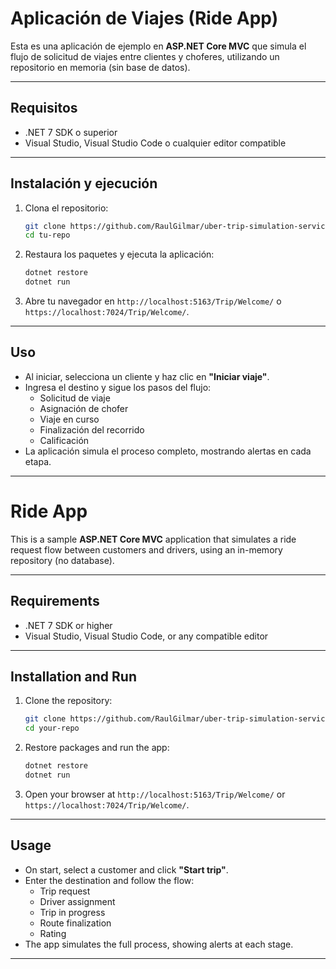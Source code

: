 # Aplicación de Viajes (Ride App)

Esta es una aplicación de ejemplo en **ASP.NET Core MVC** que simula el flujo de solicitud de viajes entre clientes y choferes, utilizando un repositorio en memoria (sin base de datos).

---

## Requisitos

- .NET 7 SDK o superior  
- Visual Studio, Visual Studio Code o cualquier editor compatible

---

## Instalación y ejecución

1. Clona el repositorio:

   ```bash
   git clone https://github.com/RaulGilmar/uber-trip-simulation-service.git
   cd tu-repo
   ```

2. Restaura los paquetes y ejecuta la aplicación:

   ```bash
   dotnet restore
   dotnet run
   ```

3. Abre tu navegador en `http://localhost:5163/Trip/Welcome/` o `https://localhost:7024/Trip/Welcome/`.

---

## Uso

- Al iniciar, selecciona un cliente y haz clic en **"Iniciar viaje"**.
- Ingresa el destino y sigue los pasos del flujo:
  - Solicitud de viaje
  - Asignación de chofer  
  - Viaje en curso
  - Finalización del recorrido
  - Calificación
- La aplicación simula el proceso completo, mostrando alertas en cada etapa.


---

# Ride App

This is a sample **ASP.NET Core MVC** application that simulates a ride request flow between customers and drivers, using an in-memory repository (no database).

---

## Requirements

- .NET 7 SDK or higher  
- Visual Studio, Visual Studio Code, or any compatible editor

---

## Installation and Run

1. Clone the repository:

   ```bash
   git clone https://github.com/RaulGilmar/uber-trip-simulation-service.git
   cd your-repo
   ```

2. Restore packages and run the app:

   ```bash
   dotnet restore
   dotnet run
   ```

3. Open your browser at `http://localhost:5163/Trip/Welcome/` or `https://localhost:7024/Trip/Welcome/`.

---

## Usage

- On start, select a customer and click **"Start trip"**.
- Enter the destination and follow the flow:
  - Trip request
  - Driver assignment
  - Trip in progress
  - Route finalization
  - Rating
- The app simulates the full process, showing alerts at each stage.

---
